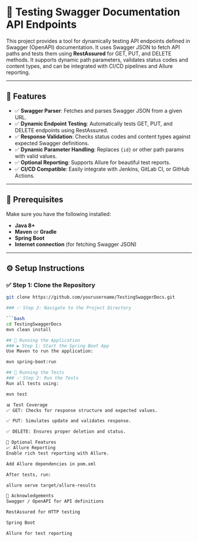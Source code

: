 # 🧪 Testing Swagger Documentation API Endpoints

This project provides a tool for dynamically testing API endpoints defined in Swagger (OpenAPI) documentation. It uses Swagger JSON to fetch API paths and tests them using **RestAssured** for GET, PUT, and DELETE methods. It supports dynamic path parameters, validates status codes and content types, and can be integrated with CI/CD pipelines and Allure reporting.

---

## 📌 Features

- ✅ **Swagger Parser**: Fetches and parses Swagger JSON from a given URL.
- ✅ **Dynamic Endpoint Testing**: Automatically tests GET, PUT, and DELETE endpoints using RestAssured.
- ✅ **Response Validation**: Checks status codes and content types against expected Swagger definitions.
- ✅ **Dynamic Parameter Handling**: Replaces `{id}` or other path params with valid values.
- ✅ **Optional Reporting**: Supports Allure for beautiful test reports.
- ✅ **CI/CD Compatible**: Easily integrate with Jenkins, GitLab CI, or GitHub Actions.

---

## 🔧 Prerequisites

Make sure you have the following installed:

- **Java 8+**
- **Maven** or **Gradle**
- **Spring Boot**
- **Internet connection** (for fetching Swagger JSON)

---

## ⚙️ Setup Instructions

### ✅ Step 1: Clone the Repository

```bash
git clone https://github.com/yourusername/TestingSwaggerDocs.git

### ✅ Step 2: Navigate to the Project Directory

```bash
cd TestingSwaggerDocs
mvn clean install

## 🚀 Running the Application
### ▶️ Step 1: Start the Spring Boot App
Use Maven to run the application:

mvn spring-boot:run

## 🧪 Running the Tests
### ✅ Step 2: Run the Tests
Run all tests using:

mvn test

📊 Test Coverage
✅ GET: Checks for response structure and expected values.

✅ PUT: Simulates update and validates response.

✅ DELETE: Ensures proper deletion and status.

🎁 Optional Features
📈 Allure Reporting
Enable rich test reporting with Allure.

Add Allure dependencies in pom.xml

After tests, run:

allure serve target/allure-results

🙌 Acknowledgements
Swagger / OpenAPI for API definitions

RestAssured for HTTP testing

Spring Boot

Allure for test reporting

